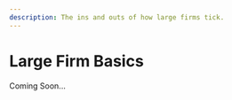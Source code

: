 ```yaml
---
description: The ins and outs of how large firms tick.
---
```


# Large Firm Basics

Coming Soon...
